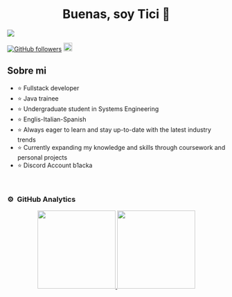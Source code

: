 <div>
<h1 align="center">Buenas, soy Tici 👋</h1>
</div>
<img src="https://charlesdesignfor.me/wp-content/uploads/2017/10/Banner-924x300.png">

[![GitHub followers](https://img.shields.io/github/followers/ticiAngelucci?style=social)](https://github.com/ticiAngelucci)
<a href="www.linkedin.com/in/ticiana-angelucci-12098b23a" target="_blank">
  <img width="20px" src="https://cdn-icons-png.flaticon.com/512/174/174857.png"/>
</a>


## Sobre mi

- ⭐ Fullstack developer
- ⭐ Java trainee
- ⭐ Undergraduate student in Systems Engineering
- ⭐ Englis-Italian-Spanish
- ⭐ Always eager to learn and stay up-to-date with the latest industry trends
- ⭐ Currently expanding my knowledge and skills through coursework and personal projects
- ⭐ Discord Account b1acka
<br>


### ⚙️ &nbsp;GitHub Analytics

<p align="center">
<a href="https://github.com/ticiAngelucci">
  <img height="180em" src="https://github-readme-stats-eight-theta.vercel.app/api?username=ticiAngelucci&show_icons=true&theme=algolia&include_all_commits=true&count_private=true"/>
  <img height="180em" src="https://github-readme-stats-eight-theta.vercel.app/api/top-langs/?username=ticiAngelucci&layout=compact&langs_count=8&theme=algolia"/>
</a>
</p>
